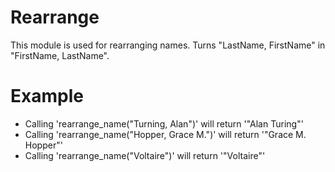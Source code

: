 Rearrange
=========

This module is used for rearranging names.
Turns "LastName, FirstName" in "FirstName, LastName".

# Example

* Calling 'rearrange_name("Turning, Alan")' will return '"Alan Turing"'
* Calling 'rearrange_name("Hopper, Grace M.")' will return '"Grace M. Hopper"'
* Calling 'rearrange_name("Voltaire")' will return '"Voltaire"'
